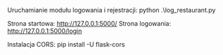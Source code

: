 Uruchamianie modułu logowania i rejestracji:
python .\log_restaurant.py

Strona startowa: http://127.0.0.1:5000/
Strona logowania: http://127.0.0.1:5000/login

Instalacja CORS:
pip install -U flask-cors